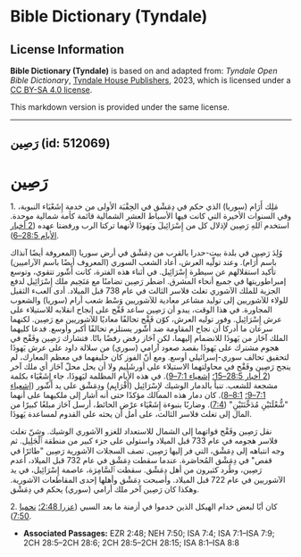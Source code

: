 # Bible Dictionary (Tyndale)

## License Information

**Bible Dictionary (Tyndale)** is based on and adapted from: _Tyndale Open Bible Dictionary_, [Tyndale House Publishers](https://tyndaleopenresources.com/), 2023, which is licensed under a [CC BY-SA 4.0 license](https://creativecommons.org/licenses/by-sa/4.0/legalcode.en).

This markdown version is provided under the same license.



--------------------------------

## رَصِين (id: 512069)

رَصِين
======

1\. مَلِك أَرَام (سوريا) الذي حكم في دِمَشْق في الحِقْبَة الأولى من خدمة إِشَعْيَاء النبوية، وفي السنوات الأخيرة التي كانت فيها الأسباط العشر الشمالية قائمة كأمة شمالية موحدة. استخدم ٱللهِ رَصِين لإذلال كل من إِسْرَائِيلَ ويَهوذَا لأنهما تركتا الرب ورفضتا عهده ([2 أخبار الأيام 28:5–6](https://ref.ly/2Chr28:5-2Chr28:6)).

وُلِدَ رَصِين في بلدة بيت\-حدرا بالقرب من دِمَشْق في أرض سوريا (المعروفة أيضًا آنذاك باسم أَرَام). وعند تولّيه العرش، أعاد الشعب السوري (المعروف أيضًا باسم الآراميين) تأكيد استقلالهم عن سيطرة إِسْرَائِيل. في أثناء هذه الفترة، كانت أَشّور تتقوي، وتوسع إمبراطوريتها في جميع أنحاء المشرق. اضطر رَصِين تضامنًا مع مَنَحِيم ملك إِسْرَائِيل لدفع الجزية للملك الآشوري تغلث فلاسر الثالث في عام 738 قبل الميلاد. أدى العبء الثقيل للولاء للآشوريين إلى توليد مشاعر معادية للآشوريين وَسْط شعب أرام (سوريا) والشعوب المجاورة. في هذا الوقت، يبدو أن رَصِين ساعد فَقْح على إنجاح انقلابه للاستيلاء على عرش إِسْرَائِيل. وفور توليه العرش، كوّن فَقْح تحالفًا معاديًا للآشوريين مع رَصِين. لكنهما سرعان ما أدركا أن نجاح المقاومة ضد أَشّور يستلزم تحالفًا أكبر وأوسع. فدعا كليهما الملك آحَاز من يَهوذَا للانضمام إليهما، لكن آحَاز رفض رفضًا باتًا. فتشارك رَصِين وفَقْح في هجوم مشترك على يَهوذَا بقصد صعود آرامي (سوري) من سلالة داود على عرش يَهوذَا لتحقيق تحالف سوري\-إسرائيلي أوسع. ومع أنّ الفوز كان حليفهما في معظم المعارك، لم ينجح رَصِين وفَقْح في محاولتهما الاستيلاء على أورشَلِيم ولا أن يحل محلّ آحَاز أي ملك آخر ([2 أخبار 28:5–15؛](https://ref.ly/2Chr28:5-2Chr28:15) [إشعياء 7:1–9](https://ref.ly/Isa7:1-Isa7:9)). في هذه الأيام المظلمة ليَهوذَا، جاء إِشَعْيَاء بكلمة مشجعة للشعب. تنبأ بالدمار الوشيك لإِسْرَائِيل (أَفْرَايِم) ودِمَشْق على يد أَشّور ([إشعياء 7:1–9؛](https://ref.ly/Isa7:1-Isa7:9) [8:1–8](https://ref.ly/Isa8:1-Isa8:8)). كان دمار هذه الممالك مؤكدًا حتى أنه أشار إلى ملكيهما على أنهما "شُّعْلَتَيْنِ مُدَخِّنَتَيْنِ" ([7:4](https://ref.ly/Isa7:4)). وضاربًا بنبوءة إِشَعْيَاء عرْض الحائط، أرسل آحَاز مبلغًا كبيرًا من المال إلى تغلث فلاسر الثالث، على أمل أن يحثه على القدوم لمساعدة يَهوذَا.

نقل رَصِين وفَقْح قواتهما إلى الشمال للاستعداد للغزو الآشوري الوشيك. وشنّ تغلث فلاسر هجومه في عام 733 قبل الميلاد واستولى على جزء كبير من منطقة ٱلْجَلِيل. ثم وجه انتباهه إلى دِمَشْق، التي فر إليها رَصِين. تصف السجلات الآشورية رَصِين "طائرًا في قفص" في دِمَشْق المُحاصَرة. عندما سقطت دِمَشْق في عام 732 قبل الميلاد، أعدم رَصِين، وطُرد كثيرون من أهل دِمَشْق. سقطت ٱلسَّامِرَة، عاصمة إِسْرَائِيل، في يد الآشوريين في عام 722 قبل الميلاد. وأصبحت دِمَشْق وأهلها إحدى المقاطعات الآشورية. وهكذا كان رَصِين آخر ملك أرامي (سوري) يحكم في دِمَشْق.

2\. كان أبًا لبعض خدام الهيكل الذين خدموا في أزمنة ما بعد السبي ([عزرا 2:48؛](https://ref.ly/Ezra2:48) [نحميا 7:50](https://ref.ly/Neh7:50)).

* **Associated Passages:** EZR 2:48; NEH 7:50; ISA 7:4; ISA 7:1–ISA 7:9; 2CH 28:5–2CH 28:6; 2CH 28:5–2CH 28:15; ISA 8:1–ISA 8:8

